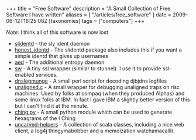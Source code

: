 +++
title = "Free Software"
description = "A Small Collection of Free Software I have written"
aliases = [ "/articles/free_software" ]
date = 2009-06-12T16:25:08Z
[taxonomies]
tags = ["computers"]
+++


*Note*: I think all of this software is now lost

* [slidentd][5] - the sly ident daemon
* [honest_identd][6] - The slidentd package also includes this if you
want a simple identd that gives up usernames
* [aed][7] - The additional entropy daemon
* [sw][8] - A tiny ssl wrapper (similar to stunnel). I use it to
provide ssl-enabled services.
* [dnslogmunge][9] - A small perl script for decoding djbjdns logfiles
* [unaligned.c][10] - A small wrapper for debugging unaligned traps on
risc machines. Used by folks at compaq (when they produced Alphas)
and some linux folks at IBM. In fact I gave IBM a slightly better
version of this but I can't find it at the minute.
* [ching.py][11] - A small python module which can be used to generate
hexagrams of the I Ching
* [uncarved-helpers][12] - A collection of scala classes, including a
nice web client, a log4j thingymabobber and a memoization
watchamacallit.

[1]: http://www.uncarved.com/articles/free_software
[2]: http://www.uncarved.com/
[3]: http://www.uncarved.com/articles/contact
[4]: http://www.uncarved.com/login/
[5]: http://www.uncarved.com/static/slidentd/
[6]: http://www.uncarved.com/static/slidentd/
[7]: http://www.uncarved.com/static/aed/
[8]: ftp://ftp.uncarved.com/misc/sw-0.0.01.tar.gz
[9]: http://www.uncarved.com/static/misc/dnslogmunge.html
[10]: http://www.uncarved.com/static/misc/unaligned.c.html
[11]: http://www.uncarved.com/articles/ching
[12]: http://www.uncarved.com/ching/helpers
